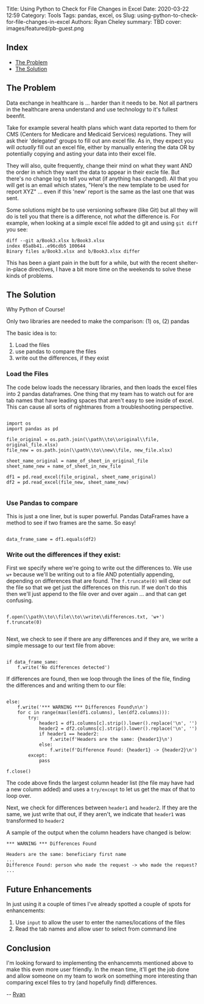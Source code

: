 Title: Using Python to Check for File Changes in Excel
Date: 2020-03-22 12:59
Category: Tools
Tags: pandas, excel, os
Slug: using-python-to-check-for-file-changes-in-excel
Authors: Ryan Cheley
summary: TBD
cover: images/featured/pb-guest.png


<!-- Indexes are always a good start! -->
## Index
* [The Problem](#problem)
* [The Solution](#solution)
	
<a name="problem"></a>
## The Problem 

Data exchange in healthcare is ... harder than it needs to be. Not all partners in the healthcare arena understand and use technology to it's fullest beenfit. 

Take for example several health plans which want data reported to them for CMS (Centers for Medicare and Medicaid Services) regulations. They will ask their 'delegated' groups to fill out ann excel file. As in, they expect you will *actually* fill out an excel file, either by manually entering the data OR by potentially copying and asting your data into their excel file. 

They will also, quite frequently, change their mind on what they want AND the order in which they want the data to appear in their excle file. But there's no change log to tell you what (if anything has changed). All that you will get is an email which states, "Here's the new template to be used for report XYZ" ... even if this 'new' report is the same as the last one that was sent. 

Some solutions might be to use versioning software (like Git) but all they will do is tell you that there is a difference, not *what* the difference is. For example, when looking at a simple excel file added to git and using `git diff` you see:

```
diff --git a/Book3.xlsx b/Book3.xlsx
index 05a8b41..e96cdb5 100644
Binary files a/Book3.xlsx and b/Book3.xlsx differ
```

This has been a giant pain in the butt for a while, but with the recent shelter-in-place directives, I have a bit more time on the weekends to solve these kinds of problems. 

<a name="solution"></a>
## The Solution

Why Python of Course! 

Only two libraries are needed to make the comparison: (1) os, (2) pandas

The basic idea is to:

1. Load the files
2. use pandas to compare the files
3. write out the differences, if they exist

### Load the Files

The code below loads the necessary libraries, and then loads the excel files into 2 pandas dataframes. One thing that my team has to watch out for are tab names that have leading spaces that aren't easy to see inside of excel. This can cause all sorts of nightmares from a troubleshooting perspective.

```

import os
import pandas as pd

file_original = os.path.join(\\path\\to\\original\\file, original_file.xlsx)
file_new = os.path.join(\\path\\to\\new\\file, new_file.xlsx)

sheet_name_original = name_of_sheet_in_original_file
sheet_name_new = name_of_sheet_in_new_file

df1 = pd.read_excel(file_original, sheet_name_original)
df2 = pd.read_excel(file_new, sheet_name_new)


```

### Use Pandas to compare

This is just a one liner, but is super powerful. Pandas DataFrames have a method to see if two frames are the same. So easy!

```

data_frame_same = df1.equals(df2)

```

### Write out the differences if they exist:


First we specify where we're going to write out the differences to. We use `w+` because we'll be writing out to a file AND potentially appending, depending on differences that are found. The `f.truncate(0)` will clear out the file so that we get just the differences on this run. If we don't do this then we'll just append to the file over and over again ... and that can get confusing.

```

f.open(\\path\\to\\file\\to\\write\\differences.txt, 'w+')
f.truncate(0)


```

Next, we check to see if there are any differences and if they are, we write a simple message to our text file from above:

```

if data_frame_same:
	f.write('No differences detected')

```

If differences are found, then we loop through the lines of the file, finding the differences and and writing them to our file:


```

else:
	f.write('*** WARNING *** Differences Found\n\n')
	for c in range(max(len(df1.columns), len(df2.columns))):
		try:
			header1 = df1.columns[c].strip().lower().replace('\n', '')
			header2 = df2.columns[c].strip().lower().replace('\n', '')
			if header1 == header2:
				f.write(f'Headers are the same: {header1}\n')
			else:
				f.write(f'Difference Found: {header1} -> {header2}\n')
		except:
			pass

f.close()

```

The code above finds the largest column header list (the file may have had a new column added) and uses a `try/except` to let us get the max of that to loop over. 

Next, we check for differences between `header1` and `header2`. If they are the same, we just write that out, if they aren't, we indicate that `header1` was transformed to `header2`

A sample of the output when the column headers have changed is below:

```
*** WARNING *** Differences Found

Headers are the same: beneficiary first name
...
Difference Found: person who made the request -> who made the request?
...

```

## Future Enhancements

In just using it a couple of times I've already spotted a couple of spots for enhancements:

1. Use `input` to allow the user to enter the names/locations of the files
2. Read the tab names and allow user to select from command line


## Conclusion

I'm looking forward to implementing the enhancemnts mentioned above to make this even more user friendly. In the mean time, it'll get the job done and allow someone on my team to work on something more interesting than comparing excel files to try (and hopefully find) differences.

-- [Ryan](pages/guests.html#ryancheley)
